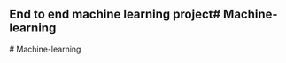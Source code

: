 ## End to end machine learning project#   M a c h i n e - l e a r n i n g  
 #   M a c h i n e - l e a r n i n g  
 